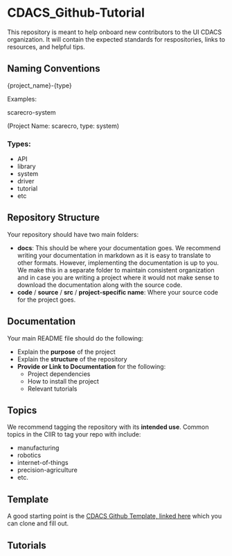 # CDACS_Github-Tutorial
This repository is meant to help onboard new contributors to the UI CDACS organization. It will contain the expected standards for respositories, links to resources, and helpful tips. 

## Naming Conventions
{project_name}-{type}

Examples:

scarecro-system 

(Project Name: scarecro, type: system)

### Types:
- API
- library
- system
- driver 
- tutorial 
- etc 

## Repository Structure 
Your repository should have two main folders: 
- **docs**: This should be where your documentation goes. We recommend writing your documentation in markdown as it is easy to translate to other formats. However, implementing the documentation is up to you. We make this in a separate folder to maintain consistent organization and in case you are writing a project where it would not make sense to download the documentation along with the source code. 
- **code** / **source** / **src** / **project-specific name**: Where your source code for the project goes. 

## Documentation 
Your main README file should do the following:
- Explain the **purpose** of the project 
- Explain the **structure** of the repository 
- **Provide or Link to Documentation** for the following:
    - Project dependencies
    - How to install the project 
    - Relevant tutorials 

## Topics
We recommend tagging the repository with its **intended use**. 
Common topics in the CIIR to tag your repo with include:
- manufacturing
- robotics
- internet-of-things
- precision-agriculture 
- etc.

## Template
A good starting point is the [CDACS Github Template, linked here](https://github.com/UofI-CDACS/CDACS-Template) which you can clone and fill out. 

## Tutorials 
